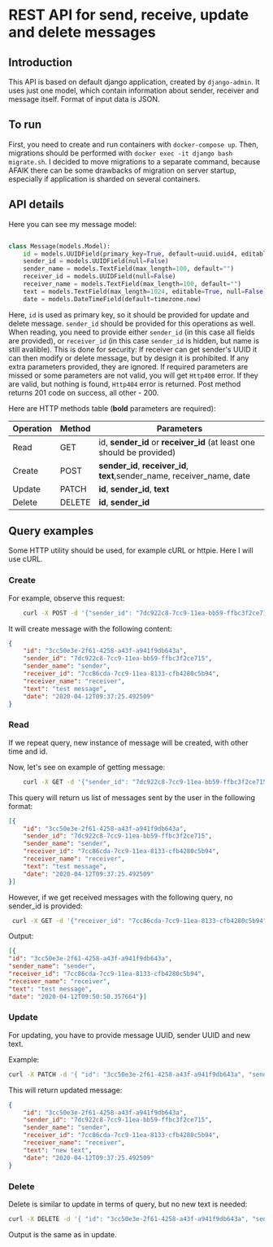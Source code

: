 REST API for send, receive, update and delete messages
===

## Introduction

This API is based on default django application, created by `django-admin`.  It uses just one model, which contain information about sender, receiver and message itself. Format of input data is JSON.


## To run
First, you need to create and run containers with `docker-compose up`. Then, migrations should be performed with `docker exec -it django bash migrate.sh`. I decided to move migrations to a separate command, because AFAIK there can be some drawbacks of migration on server startup, especially if application is sharded on several containers. 

## API details

Here you can see my message model:
```python

class Message(models.Model):
    id = models.UUIDField(primary_key=True, default=uuid.uuid4, editable=False)
    sender_id = models.UUIDField(null=False)
    sender_name = models.TextField(max_length=100, default="")
    receiver_id = models.UUIDField(null=False)
    receiver_name = models.TextField(max_length=100, default="")
    text = models.TextField(max_length=1024, editable=True, null=False)
    date = models.DateTimeField(default=timezone.now)

```

Here, `id` is used as primary key, so it should be provided for update and delete message. `sender_id` should be provided for this operations as well. When reading, you need to provide either `sender_id` (in this case all fields are provided), or `receiver_id` (in this case `sender_id` is hidden, but name is still avalible). This is done for security: If receiver can get sender's UUID it can then modify or delete message, but by design it is prohibited. If any extra parameters provided, they are ignored. If required parameters are missed or some parameters are not valid, you will get `Http400` error. If they are valid, but nothing is found, `Http404` error is returned. Post method returns 201 code on success, all other  - 200. 

Here are HTTP methods table (**bold** parameters are required):

|Operation|Method|Parameters|
|-|-|-|
|Read|GET|id, **sender_id** or **receiver_id** (at least one should be provided)|
|Create|POST|**sender_id**, **receiver_id**, **text**,sender_name, receiver_name, date|
|Update|PATCH|**id**, **sender_id**, **text**|
|Delete|DELETE|**id**, **sender_id**|

## Query examples

Some HTTP utility should be used, for example cURL or httpie. Here I will use cURL. 
### Create
For example, observe this request:
```bash
    curl -X POST -d '{"sender_id": "7dc922c8-7cc9-11ea-bb59-ffbc3f2ce715", "receiver_id": "7cc86cda-7cc9-11ea-8133-cfb4280c5b94", "text":"test message"}' http://localhost/api/message/    
```
It will create message with the following content:
```json
{
    "id": "3cc50e3e-2f61-4258-a43f-a941f9db643a", 
    "sender_id": "7dc922c8-7cc9-11ea-bb59-ffbc3f2ce715", 
    "sender_name": "sender", 
    "receiver_id": "7cc86cda-7cc9-11ea-8133-cfb4280c5b94",
    "receiver_name": "receiver",
    "text": "test message", 
    "date": "2020-04-12T09:37:25.492509"
}
```
### Read

If we repeat query, new instance of message will be created, with other time and id. 

Now, let's see on example of getting message:
```bash
    curl -X GET -d '{"sender_id": "7dc922c8-7cc9-11ea-bb59-ffbc3f2ce715"}' http://localhost/api/message/    
```
This query will return us list of messages sent by the user in the following format:
```json
[{
    "id": "3cc50e3e-2f61-4258-a43f-a941f9db643a",
    "sender_id": "7dc922c8-7cc9-11ea-bb59-ffbc3f2ce715",
    "sender_name": "sender",
    "receiver_id": "7cc86cda-7cc9-11ea-8133-cfb4280c5b94", 
    "receiver_name": "receiver",
    "text": "test message",
    "date": "2020-04-12T09:37:25.492509"
}]
```

However, if we get received messages with the following query, no sender_id is provided:

```bash
 curl -X GET -d '{"receiver_id": "7cc86cda-7cc9-11ea-8133-cfb4280c5b94"}' http://localhost/api/message/
```

Output:
```json
[{
"id": "3cc50e3e-2f61-4258-a43f-a941f9db643a", 
"sender_name": "sender",
"receiver_id": "7cc86cda-7cc9-11ea-8133-cfb4280c5b94", 
"receiver_name": "receiver", 
"text": "test message",
"date": "2020-04-12T09:50:50.357664"}]
```

### Update

For updating, you have to provide message UUID, sender UUID and new text. 

Example:
```bash
curl -X PATCH -d '{ "id": "3cc50e3e-2f61-4258-a43f-a941f9db643a", "sender_id": "7dc922c8-7cc9-11ea-bb59-ffbc3f2ce715", "text": "new text"}' http://localhost/api/message/
```

This will return updated message:
```json 
{
    "id": "3cc50e3e-2f61-4258-a43f-a941f9db643a", 
    "sender_id": "7dc922c8-7cc9-11ea-bb59-ffbc3f2ce715", 
    "sender_name": "sender", 
    "receiver_id": "7cc86cda-7cc9-11ea-8133-cfb4280c5b94",
    "receiver_name": "receiver",
    "text": "new text", 
    "date": "2020-04-12T09:37:25.492509"
}

```

### Delete

Delete is similar to update in terms of query, but no new text is needed:

```bash
curl -X DELETE -d '{ "id": "3cc50e3e-2f61-4258-a43f-a941f9db643a", "sender_id": "7dc922c8-7cc9-11ea-bb59-ffbc3f2ce715"}' http://localhost/api/message/
```
Output is the same as in update. 
